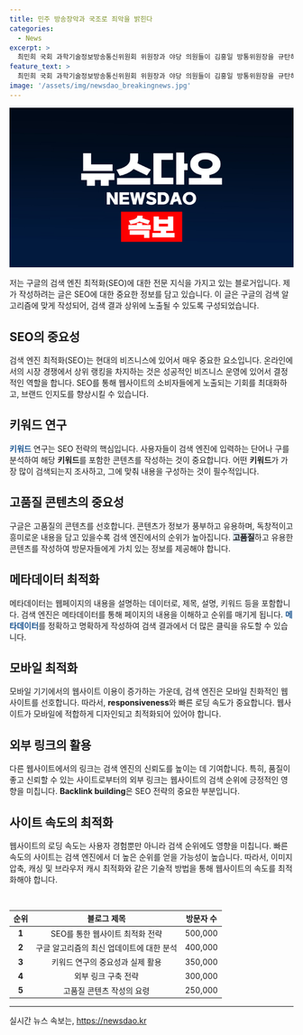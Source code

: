 ```yaml
---
title: 민주 방송장악과 국조로 죄악을 밝힌다
categories:
  - News
excerpt: >
  최민희 국회 과학기술정보방송통신위원회 위원장과 야당 의원들이 김홍일 방통위원장을 규탄하는 기자회견을 열었습니다. 방송통신위원회의 2인 체제 운영과 공영방송 이사 선임 계획을 비판하며, 불법적 언론탄압과 방송장악으로 지목했습니다. 이에 대해 황정아 대변인은 방통위의 행위를 불법이자 무효로 지적하고, 국정조사를 통해 공영방송을 윤석열 정권의 나팔수로 추락시키려는 의도를 밝힐 것이라고 밝혔습니다. (사진=공동취재)
feature_text: >
  최민희 국회 과학기술정보방송통신위원회 위원장과 야당 의원들이 김홍일 방통위원장을 규탄하는 기자회견을 열었습니다. 방송통신위원회의 2인 체제 운영과 공영방송 이사 선임 계획을 비판하며, 불법적 언론탄압과 방송장악으로 지목했습니다. 이에 대해 황정아 대변인은 방통위의 행위를 불법이자 무효로 지적하고, 국정조사를 통해 공영방송을 윤석열 정권의 나팔수로 추락시키려는 의도를 밝힐 것이라고 밝혔습니다. (사진=공동취재)
image: '/assets/img/newsdao_breakingnews.jpg'
---
```


<p><img src="/assets/img/newsdao_breakingnews.jpg" alt="pcversion 속보" /></p>

<p>저는 구글의 검색 엔진 최적화(SEO)에 대한 전문 지식을 가지고 있는 블로거입니다. 제가 작성하려는 글은 SEO에 대한 중요한 정보를 담고 있습니다. 이 글은 구글의 검색 알고리즘에 맞게 작성되어, 검색 결과 상위에 노출될 수 있도록 구성되었습니다.</p>

<h2 data-ke-size="size26">SEO의 중요성</h2>

<p data-ke-size="size16">검색 엔진 최적화(SEO)는 현대의 비즈니스에 있어서 매우 중요한 요소입니다. 온라인에서의 시장 경쟁에서 상위 랭킹을 차지하는 것은 성공적인 비즈니스 운영에 있어서 결정적인 역할을 합니다. SEO를 통해 웹사이트의 소비자들에게 노출되는 기회를 최대화하고, 브랜드 인지도를 향상시킬 수 있습니다.</p>

<h2 data-ke-size="size26">키워드 연구</h2>

<p data-ke-size="size16"><b><span style="color: #1a5490;">키워드</span></b> 연구는 SEO 전략의 핵심입니다. 사용자들이 검색 엔진에 입력하는 단어나 구를 분석하여 해당 <b>키워드</b>를 포함한 콘텐츠를 작성하는 것이 중요합니다. 어떤 <b>키워드</b>가 가장 많이 검색되는지 조사하고, 그에 맞춰 내용을 구성하는 것이 필수적입니다.</p>

<h2 data-ke-size="size26">고품질 콘텐츠의 중요성</h2>

<p data-ke-size="size16">구글은 고품질의 콘텐츠를 선호합니다. 콘텐츠가 정보가 풍부하고 유용하며, 독창적이고 흥미로운 내용을 담고 있을수록 검색 엔진에서의 순위가 높아집니다. <b><span style="background-color: #21538527;">고품질</span></b>하고 유용한 콘텐츠를 작성하여 방문자들에게 가치 있는 정보를 제공해야 합니다.</p>

<h2 data-ke-size="size26">메타데이터 최적화</h2>

<p data-ke-size="size16">메타데이터는 웹페이지의 내용을 설명하는 데이터로, 제목, 설명, 키워드 등을 포함합니다. 검색 엔진은 메타데이터를 통해 페이지의 내용을 이해하고 순위를 매기게 됩니다. <b><span style="color: #1a5490;">메타데이터</span></b>를 정확하고 명확하게 작성하여 검색 결과에서 더 많은 클릭을 유도할 수 있습니다.</p>

<h2 data-ke-size="size26">모바일 최적화</h2>

<p data-ke-size="size16">모바일 기기에서의 웹사이트 이용이 증가하는 가운데, 검색 엔진은 모바일 친화적인 웹사이트를 선호합니다. 따라서, <b>responsiveness</b>와 빠른 로딩 속도가 중요합니다. 웹사이트가 모바일에 적합하게 디자인되고 최적화되어 있어야 합니다.</p>

<h2 data-ke-size="size26">외부 링크의 활용</h2>

<p data-ke-size="size16">다른 웹사이트에서의 링크는 검색 엔진의 신뢰도를 높이는 데 기여합니다. 특히, 품질이 좋고 신뢰할 수 있는 사이트로부터의 외부 링크는 웹사이트의 검색 순위에 긍정적인 영향을 미칩니다. <b>Backlink building</b>은 SEO 전략의 중요한 부분입니다.</p>

<h2 data-ke-size="size26">사이트 속도의 최적화</h2>

<p data-ke-size="size16">웹사이트의 로딩 속도는 사용자 경험뿐만 아니라 검색 순위에도 영향을 미칩니다. 빠른 속도의 사이트는 검색 엔진에서 더 높은 순위를 얻을 가능성이 높습니다. 따라서, 이미지 압축, 캐싱 및 브라우저 캐시 최적화와 같은 기술적 방법을 통해 웹사이트의 속도를 최적화해야 합니다.</p>

<p data-ke-size="size16">&nbsp;</p>

<table>
<thead>
<tr>
<th>순위</th>
<th>블로그 제목</th>
<th>방문자 수</th>
</tr>
</thead>
<tbody>
<tr>
<td style="text-align: center; height: 17px;"><b>1</b></td>
<td style="text-align: center; height: 17px;">SEO를 통한 웹사이트 최적화 전략</td>
<td style="text-align: center; height: 17px;">500,000</td>
</tr>
<tr>
<td style="text-align: center; height: 17px;"><b>2</b></td>
<td style="text-align: center; height: 17px;">구글 알고리즘의 최신 업데이트에 대한 분석</td>
<td style="text-align: center; height: 17px;">400,000</td>
</tr>
<tr>
<td style="text-align: center; height: 17px;"><b>3</b></td>
<td style="text-align: center; height: 17px;">키워드 연구의 중요성과 실제 활용</td>
<td style="text-align: center; height: 17px;">350,000</td>
</tr>
<tr>
<td style="text-align: center; height: 17px;"><b>4</b></td>
<td style="text-align: center; height: 17px;">외부 링크 구축 전략</td>
<td style="text-align: center; height: 17px;">300,000</td>
</tr>
<tr>
<td style="text-align: center; height: 17px;"><b>5</b></td>
<td style="text-align: center; height: 17px;">고품질 콘텐츠 작성의 요령</td>
<td style="text-align: center; height: 17px;">250,000</td>
</tr>
</tbody>
</table>

<hr>
실시간 뉴스 속보는, <a href="https://newsdao.kr" rel="dofollow">https://newsdao.kr</a>


